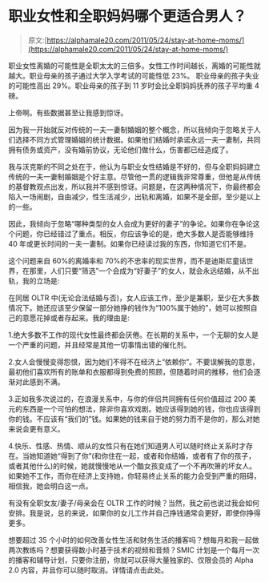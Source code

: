 # 职业女性和全职妈妈哪个更适合男人？

> 原文:[https://alphamale20.com/2011/05/24/stay-at-home-moms/](https://alphamale20.com/2011/05/24/stay-at-home-moms/)

职业女性离婚的可能性是全职太太的三倍多。女性工作时间越长，离婚的可能性就越大。职业母亲的孩子通过大学入学考试的可能性低 23%。
职业母亲的孩子失业的可能性高出 29%。职业母亲的孩子到 11 岁时会比全职妈妈抚养的孩子平均重 4 磅。

上帝啊。有些数据甚至让我感到惊讶。

因为我一开始就反对传统的一夫一妻制婚姻的整个概念，所以我倾向于忽略关于人们选择不同方式管理婚姻的统计数据。如果他们结婚时承诺永远一夫一妻制，共同拥有债务或资产，没有婚前协议，无论他们做什么，伤害都已经造成了。

我与沃克斯的不同之处在于，他认为与职业女性结婚是不好的，但与全职妈妈建立传统的一夫一妻制婚姻是个好主意。尽管他一贯的逻辑我非常尊重，但他是从传统的基督教观点出发，所以我并不感到惊讶。问题是，在这两种情况下，你最终都会陷入一场闹剧，自由减少，性生活减少，出轨和离婚，如果不是全部，至少是以上的一些。

因此，我倾向于忽略“哪种类型的女人会成为更好的妻子”的争论。如果你在争论这个问题，你已经错过了重点。相反，你应该争论的是，绝大多数人是否能够维持 40 年或更长时间的一夫一妻制。如果你已经读过我的东西，你知道它们不是。

这个问题来自 60%的离婚率和 70%的不忠率的现实世界，而不是迪斯尼童话世界，在那里，人们只要“筛选”一个会成为“好妻子”的女人，就会永远结婚，从不出轨，我的立场是:

在同居 OLTR 中(无论合法结婚与否)，女人应该工作，至少是兼职，至少在大多数情况下。她还应该至少保留一部分她挣的钱作为“100%属于她的”，她可以按照自己的意愿花掉或者存起来。我的理由是:

1.绝大多数不工作的现代女性最终都会厌倦。在长期的关系中，一个无聊的女人是一个严重的问题，并且经常是其他一切事情出错的催化剂。

2.女人会慢慢变得怨恨，因为她们不得不在经济上“依赖你”。不要误解我的意思，最初他们喜欢所有的账单和衣服都得到免费的照顾，但随着时间的推移，他们会逐渐对此感到不满。

3.正如我多次说过的，在浪漫关系中，与你的伴侣共同拥有任何价值超过 200 美元的东西是一个可怕的想法，除非你喜欢戏剧。她应该得到她的钱，你也应该得到你的钱。不应该有“我们的”钱。如果她的钱来自于她的努力而不是你的，那么对她来说会更有意义。

4.快乐、性感、热情、顺从的女性只有在她们知道男人可以随时终止关系时才存在。当她知道她“得到了你”(和你住在一起，或者和你结婚，或者有了你的孩子，或者其他什么)的时候，她就慢慢地从一个酷女孩变成了一个不再吹箫的坏女人。如果她不工作，而你在经济上支持她，你轻易终止关系的能力会受到严重的阻碍，相信我，她会明白这一点。

有没有全职女友/妻子/母亲会在 OLTR 工作的时候？当然，我之前也说过我会如何安排。我是说，总的来说，如果你的女儿工作并自己挣钱通常会更好，即使你挣得更多。

想要超过 35 个小时的如何改善女性生活和财务生活的播客吗？想每月和我一起做两次教练吗？想要获得数小时基于技术的视频和音频？SMIC 计划是一个每月一次的播客和辅导计划，只要你注册，你就可以获得大量独家的、仅限会员的 Alpha 2.0 内容，并且你可以随时取消。详情请点击此处。